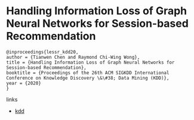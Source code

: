 # Handling Information Loss of Graph Neural Networks for Session-based Recommendation

```
@inproceedings{lessr_kdd20,
author = {Tianwen Chen and Raymond Chi-Wing Wong},
title = {Handling Information Loss of Graph Neural Networks for Session-based Recommendation},
booktitle = {Proceedings of the 26th ACM SIGKDD International Conference on Knowledge Discovery \&\#38; Data Mining (KDD)},
year = {2020}
}
```

links
- [kdd](https://www.kdd.org/kdd2020/accepted-papers/view/handling-information-loss-of-graph-neural-networks-for-session-based-recomm)
